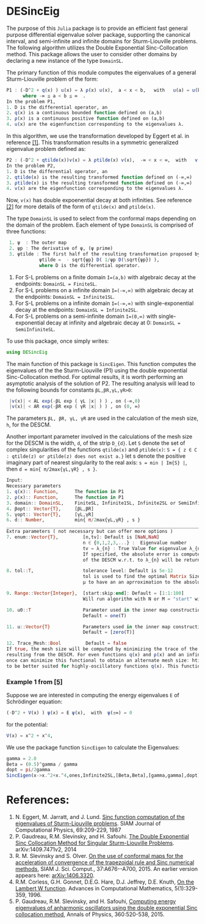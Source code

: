 # DESincEig

The purpose of this `Julia` package is to provide an efficient fast general purpose differential eigenvalue solver package, supporting the canonical interval, and semi-infinite and infinite domains for Sturm-Liouville problems. The following algorithm utilizes the Double Exponential Sinc-Collocation method. This package allows the user to consider other domains by declaring a new instance of the type `DomainSL`.

The primary function of this module computes the eigenvalues of a general Sturm-Liouville problem of the form:
```julia
P1 : (-D^2 + q(x) ) u(x) = λ ρ(x) u(x),  a < x < b,   with   u(a) = u(b) = 0, 
      where -∞ ≦ a < b ≦ ∞  .
In the problem P1,
1. D is the differential operator, an
2. q(x) is a continuous bounded function defined on (a,b)
3. ρ(x) is a continuous positive function defined on (a,b)
4. u(x) are the eigenfunction corresponding to the eigenvalues λ.
```
In this algorithm, we use the transformation developed by Eggert et al. in reference <a href="http://dx.doi.org/10.1016/0021-9991(87)90163-X">[1]</a>. This transformation results in a symmetric generalized eigenvalue problem defined as:
```julia
P2 : (-D^2 + qtilde(x))v(x) = λ ρtilde(x) v(x),  -∞ < x < ∞,  with   v(±∞) = 0
In the problem P2,
1. D is the differential operator, an
2. qtilde(x) is the resulting transformed function defined on (-∞,∞)
3. ρtilde(x) is the resulting transformed function defined on (-∞,∞)
4. v(x) are the eigenfunction corresponding to the eigenvalues λ.
```
Now, ```v(x)``` has double expoenential decay at both infinities. See reference <a href="http://arxiv.org/abs/1409.7471v3">[2]</a> for more details of the form of ```qtilde(x)``` and ```ρtilde(x)```.

The type `DomainSL` is used to select from the conformal maps depending on the domain of the problem.
Each element of type `DomainSL` is comprised of three functions:
```julia
 1. ψ  : The outer map
 2. ψp : The derivative of ψ, (ψ prime)
 3. ψtilde : The first half of the resulting transformation proposed by Eggert et al.
            ψtilde =  - sqrt{ψp} D( 1/ψp D(\sqrt{ψp}) ),
            where D is the differential operator.
```
1. For S-L problems on a finite domain `I=(a,b)` with algebraic decay at the endpoints:
`DomainSL = FiniteSL`.
2. For S-L problems on a infinite domain `I=(-∞,∞)` with algebraic decay at the endpoints:
`DomainSL = Infinite1SL`.
3. For S-L problems on a infinite domain `I=(-∞,∞)` with single-exponential decay at the endpoints:
`DomainSL = Infinite2SL`.
4. For S-L problems on a semi-infinite domain `I=(0,∞)` with single-exponential decay at infinity and algebraic decay at 0:
`DomainSL = SemiInfiniteSL`.

To use this package, once simply writes:
```julia
using DESincEig
```

The main function of this package is `SincEigen`. This function computes the eigenvalues of the the Sturm-Liouville (P1) using the double exponential Sinc-Collocation method.
For optimal results, it is worth performing an asymptotic analysis of the solution of P2.
The resulting analysis will lead to the following bounds for constants `βL,βR,γL,γR>0`:
```Julia
 |v(x)| < AL exp(-βL exp ( γL |x| ) ) , on (-∞,0)
 |v(x)| < AR exp(-βR exp ( γR |x| ) ) , on (0, ∞)
 ```
The parameters `βL, βR, γL, γR` are used in the calculation of the mesh size, `h`, for the DESCM.

Another important parameter involved in the calculations of the mesh size for the DESCM is the width, `d`, of the strip `D_{d}`.
Let `S` denote the set of complex singularities of the functions `qtilde(x)` and `ρtilde(x)`:
`S = { z ∈ C : qtilde(z) or ρtilde(z) does not exist a.}`
let s denote the positive imaginary part of nearest singularity to the real axis:
`s = min | Im{S} |`,
then `d = min{ π/2max{γL,γR} , s }`.
```Julia
Input:
Necessary parameters
1. q(x):: Function,      The function in P1
2. ρ(x):: Function,      The function in P1
3. domain:: DomainSL,    FiniteSL, Infinite1SL, Infinite2SL or SemiInfiniteSL
4. βopt:: Vector{T},     [βL,βR]
5. γopt:: Vector{T},     [γL,γR]
6. d:: Number,           min{ π/2max{γL,γR} , s }
____________________________________________________________________________________________________________________
Extra parameters ( not necessary but can offer more options )
7. enum::Vector{T},         [n,tv]: Default is [NaN,NaN]
                            n ∈ {0,1,2,3,...} :  Eigenvalue number
                            tv = λ_{n} : True Value for eigenvalue λ_{n}
                            If specified, the absolute error is computed instead of the absolute error approximation
                            of the DESCM w.r.t. to λ_{n} will be returned.

8. tol::T,                  tolerance level: Default is 5e-12
                            tol is used to find the optimal Matrix Size in order for the approximate eigenvalue
                            μ to have an an aprroximation to the absolute error less than tol.

9. Range::Vector{Integer},  [start:skip:end]: Default = [1:1:100]
                            Will run algorithm with N or M = "start" with index jump "skip" until "end".

10. u0::T                   Parameter used in the inner map construction H(t) presented above.
                            Default = one(T)

11. u::Vector{T}            Parameters used in the inner map construction H(t) presented above.
                            Default = [zero(T)]

12. Trace_Mesh::Bool         Default = false
If true, the mesh size will be computed by minimizing the trace of the matrix D^(-1)HD^(-1).
resulting from the DESCM. For even functions q(x) and ρ(x) and an infinite domain: DomainSL = Infinite1SL or Infinite2SL,
once can minimize this functional to obtain an alternate mesh size: htilde. This alternate mesh-size has proven
to be better suited for highly-oscillatory functions q(x). This functional is minimized using the Julia package: Optim.
```



### Example 1 from <a href="http://dx.doi.org/10.1016/j.aop.2015.05.026">[5]</a>

Suppose we are interested in computing the energy eigenvalues ```E``` of Schrödinger equation:

```julia
(-D^2 + V(x) ) ψ(x) = E ψ(x),  with  ψ(±∞) = 0
```
for the potential:
```julia
V(x) = x^2 + x^4,
```
We use the package function `SincEigen` to calculate the Eigenvalues:

```julia
gamma = 2.0
Beta = (0.5)^gamma / gamma
dopt = pi/2gamma
SincEigen(x->x.^2+x.^4,ones,Infinite2SL,[Beta,Beta],[gamma,gamma],dopt)
```

# References:

1.  N. Eggert, M. Jarratt, and J. Lund. <a href="http://dx.doi.org/10.1016/0021-9991(87)90163-X"> Sinc function computation       of the eigenvalues of Sturm-Liouville problems</a>. SIAM Journal of Computational Physics, 69:209-229, 1987
2.  P. Gaudreau, R.M. Slevinsky, and H. Safouhi. <a href="http://arxiv.org/abs/1409.7471v3"> The Double Exponential Sinc       Collocation Method for Singular Sturm-Liouville Problems</a>. arXiv:1409.7471v2, 2014
3.  R. M. Slevinsky and S. Olver. <a href="http://dx.doi.org/10.1137/140978363">On the use of conformal maps for the               acceleration of convergence of the trapezoidal rule and Sinc numerical methods</a>, SIAM J. Sci. Comput.,                    37:A676--A700, 2015. An earlier version appears here: <a href="http://arxiv.org/abs/1406.3320"> arXiv:1406.3320</a>.
4.  R.M. Corless, G.H. Gonnet, D.E.G. Hare, D.J. Jeffrey, D.E. Knuth, <a                                                           href="http://link.springer.com/article/10.1007%2FBF02124750"> On the Lambert W function</a>. Advances in Computational       Mathematics, 5(1):329-359, 1996.
5.  P. Gaudreau, R.M. Slevinsky, and H. Safouhi, <a href="http://dx.doi.org/10.1016/j.aop.2015.05.026"> Computing energy           eigenvalues of anharmonic oscillators using the double exponential Sinc collocation method</a>, Annals of Physics,           360:520-538, 2015.




